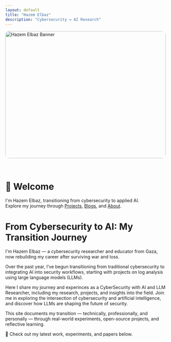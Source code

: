 ```yaml
---
layout: default
title: "Hazem Elbaz"
description: "Cybersecurity ↔ AI Research"
---
```


<img src="/assets/images/hero-banner.webp" alt="Hazem Elbaz Banner" style="width: 100%; max-height: 400px; object-fit: cover; border-radius: 12px; margin-bottom: 2rem;" />

# 👋 Welcome
I'm Hazem Elbaz, transitioning from cybersecurity to applied AI.  
Explore my journey through [Projects](./projects), [Blogs](./blogs), and [About](./about).

# From Cybersecurity to AI: My Transition Journey

I'm Hazem Elbaz — a cybersecurity researcher and educator from Gaza, now rebuilding my career after surviving war and loss.

Over the past year, I’ve begun transitioning from traditional cybersecurity to integrating AI into security workflows, starting with projects on log analysis using large language models (LLMs).


Here I share my journey and experinces as a CyberSecurity with AI and LLM Researcher, including my research, projects, and insights into the field. Join me in exploring the intersection of cybersecurity and artificial intelligence, and discover how LLMs are shaping the future of security.

This site documents my transition — technically, professionally, and personally — through real-world experiments, open-source projects, and reflective learning.


🔗 Check out my latest work, experiments, and papers below.




